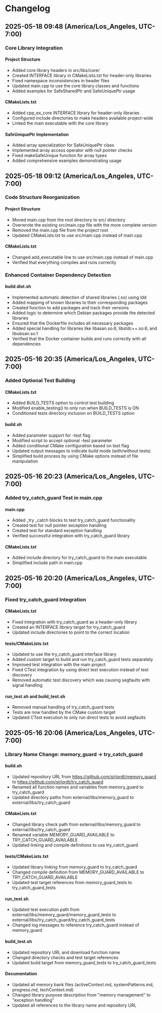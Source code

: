 # Changelog

## 2025-05-18 09:48 (America/Los_Angeles, UTC-7:00)

### Core Library Integration

#### Project Structure
* Added core library headers in src/libs/core/
* Created INTERFACE library in CMakeLists.txt for header-only libraries
* Fixed namespace inconsistencies in header files
* Updated main.cpp to use the core library classes and functions
* Added examples for SafeSharedPtr and SafeUniquePtr usage

#### CMakeLists.txt
* Added cpp_ex_core INTERFACE library for header-only libraries
* Configured include directories to make headers available project-wide
* Linked the main executable with the core library

#### SafeUniquePtr Implementation
* Added array specialization for SafeUniquePtr class
* Implemented array access operator with null pointer checks
* Fixed makeSafeUnique function for array types
* Added comprehensive examples demonstrating usage

## 2025-05-18 09:12 (America/Los_Angeles, UTC-7:00)

### Code Structure Reorganization

#### Project Structure
* Moved main.cpp from the root directory to src/ directory
* Overwrote the existing src/main.cpp file with the more complete version
* Removed the main.cpp file from the project root
* Updated CMakeLists.txt to use src/main.cpp instead of main.cpp

#### CMakeLists.txt
* Changed add_executable line to use src/main.cpp instead of main.cpp
* Verified that everything compiles and runs correctly

### Enhanced Container Dependency Detection

#### build.dist.sh
* Implemented automatic detection of shared libraries (.so) using ldd
* Added mapping of known libraries to their corresponding packages
* Created function to add packages and track their versions
* Added logic to determine which Debian packages provide the detected libraries
* Ensured that the Dockerfile includes all necessary packages
* Added special handling for libraries like libasan.so.6, libstdc++.so.6, and libubsan.so.1
* Verified that the Docker container builds and runs correctly with all dependencies

## 2025-05-16 20:35 (America/Los_Angeles, UTC-7:00)

### Added Optional Test Building

#### CMakeLists.txt
* Added BUILD_TESTS option to control test building
* Modified enable_testing() to only run when BUILD_TESTS is ON
* Conditioned tests directory inclusion on BUILD_TESTS option

#### build.sh
* Added parameter support for -test flag
* Modified script to accept optional -test parameter
* Added conditional CMake configuration based on test flag
* Updated output messages to indicate build mode (with/without tests)
* Simplified build process by using CMake options instead of file manipulation

## 2025-05-16 20:23 (America/Los_Angeles, UTC-7:00)

### Added try_catch_guard Test in main.cpp

#### main.cpp
* Added _try _catch blocks to test try_catch_guard functionality
* Created test for null pointer exception handling
* Created test for standard exception handling
* Verified successful integration with try_catch_guard library

#### CMakeLists.txt
* Added include directory for try_catch_guard to the main executable
* Simplified include path in main.cpp

## 2025-05-16 20:20 (America/Los_Angeles, UTC-7:00)

### Fixed try_catch_guard Integration

#### CMakeLists.txt
* Fixed integration with try_catch_guard as a header-only library
* Created an INTERFACE library target for try_catch_guard
* Updated include directories to point to the correct location

#### tests/CMakeLists.txt
* Updated to use the try_catch_guard interface library
* Added custom target to build and run try_catch_guard tests separately
* Improved test integration with the main project
* Fixed CTest integration by using direct test execution instead of test discovery
* Removed automatic test discovery which was causing segfaults with signal handling

#### run_test.sh and build_test.sh
* Removed manual handling of try_catch_guard tests
* Tests are now handled by the CMake custom target
* Updated CTest execution to only run direct tests to avoid segfaults

## 2025-05-16 20:06 (America/Los_Angeles, UTC-7:00)

### Library Name Change: memory_guard → try_catch_guard

#### build.sh
* Updated repository URL from https://github.com/sirlordt/memory_guard to https://github.com/sirlordt/try_catch_guard
* Renamed all function names and variables from memory_guard to try_catch_guard
* Updated directory paths from external/libs/memory_guard to external/libs/try_catch_guard

#### CMakeLists.txt
* Changed library check path from external/libs/memory_guard to external/libs/try_catch_guard
* Renamed variable MEMORY_GUARD_AVAILABLE to TRY_CATCH_GUARD_AVAILABLE
* Updated linking and compile definitions to use try_catch_guard

#### tests/CMakeLists.txt
* Updated library linking from memory_guard to try_catch_guard
* Changed compile definition from MEMORY_GUARD_AVAILABLE to TRY_CATCH_GUARD_AVAILABLE
* Updated test target references from memory_guard_tests to try_catch_guard_tests

#### run_test.sh
* Updated test execution path from external/libs/memory_guard/memory_guard_tests to external/libs/try_catch_guard/try_catch_guard_tests
* Changed log messages to reference try_catch_guard instead of memory_guard

#### build_test.sh
* Updated repository URL and download function name
* Changed directory checks and test target references
* Updated build target from memory_guard_tests to try_catch_guard_tests

#### Documentation
* Updated all memory bank files (activeContext.md, systemPatterns.md, progress.md, techContext.md)
* Changed library purpose description from "memory management" to "exception handling"
* Updated all references to the library name and repository URL